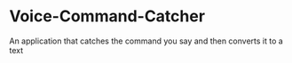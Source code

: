 # Voice-Command-Catcher
An application that catches the command you say and then converts it to a text 

